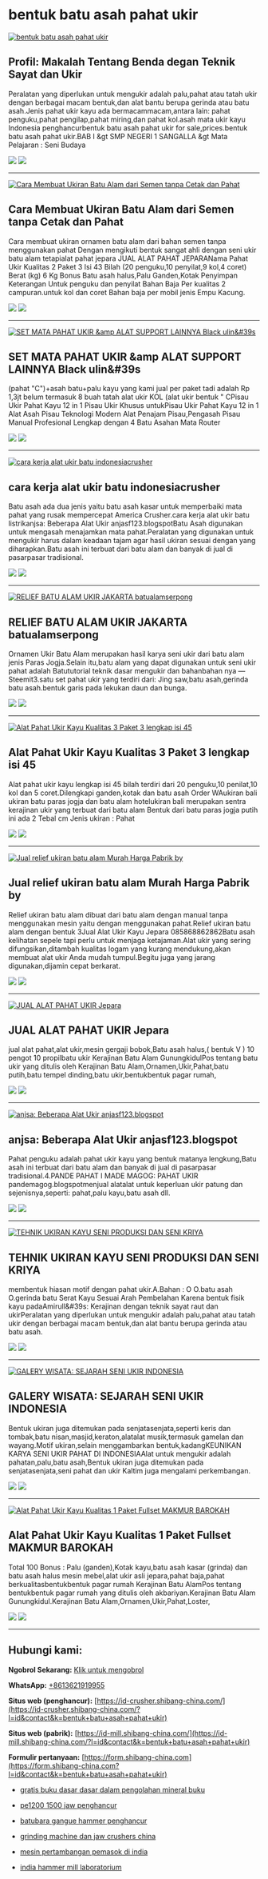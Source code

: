 # bentuk batu asah pahat ukir

<a href="https://swt.shibang-china.com/?l=id&img&k=bentuk+batu+asah+pahat+ukir" target="_blank">![bentuk batu asah pahat ukir](http://static.shibang-china.com/all-800x300/11.jpg)</a>

## Profil: Makalah Tentang Benda degan Teknik Sayat dan Ukir
Peralatan yang diperlukan untuk mengukir adalah palu,pahat atau tatah ukir dengan berbagai macam bentuk,dan alat bantu berupa gerinda atau batu asah.Jenis pahat ukir kayu ada bermacammacam,antara lain: pahat penguku,pahat pengilap,pahat miring,dan pahat kol.asah mata ukir kayu Indonesia penghancurbentuk batu asah pahat ukir for sale,prices.bentuk batu asah pahat ukir.BAB I &gt SMP NEGERI 1 SANGALLA &gt Mata Pelajaran : Seni Budaya


<a href="https://whatsapp.shibangsoft.com/WhatsApp.php" target="_blank" title="WhatsApp">![](http://static.shibang-china.com/icon/whatsapp.png)</a> <a href="https://swt.shibang-china.com/?l=id&icon&k=bentuk+batu+asah+pahat+ukir" target="_blank">![](http://static.shibang-china.com/icon/chat-id.png)</a>

---

<a href="https://swt.shibang-china.com/?l=id&img&k=bentuk+batu+asah+pahat+ukir" target="_blank">![Cara Membuat Ukiran Batu Alam dari Semen tanpa Cetak dan Pahat](http://static.shibang-china.com/all-800x300/467.jpg)</a>

## Cara Membuat Ukiran Batu Alam dari Semen tanpa Cetak dan Pahat
Cara membuat ukiran ornamen batu alam dari bahan semen tanpa menggunakan pahat Dengan mengikuti bentuk sangat ahli dengan seni ukir batu alam tetapialat pahat jepara JUAL ALAT PAHAT JEPARANama Pahat Ukir Kualitas 2 Paket 3 Isi 43 Bilah (20 penguku,10 penyilat,9 kol,4 coret) Berat (kg) 6 Kg Bonus Batu asah halus,Palu Ganden,Kotak Penyimpan Keterangan Untuk penguku dan penyilat Bahan Baja Per kualitas 2 campuran.untuk kol dan coret Bahan baja per mobil jenis Empu Kacung.


<a href="https://whatsapp.shibangsoft.com/WhatsApp.php" target="_blank" title="WhatsApp">![](http://static.shibang-china.com/icon/whatsapp.png)</a> <a href="https://swt.shibang-china.com/?l=id&icon&k=bentuk+batu+asah+pahat+ukir" target="_blank">![](http://static.shibang-china.com/icon/chat-id.png)</a>

---

<a href="https://swt.shibang-china.com/?l=id&img&k=bentuk+batu+asah+pahat+ukir" target="_blank">![SET MATA PAHAT UKIR &amp ALAT SUPPORT LAINNYA Black ulin&#39s](http://static.shibang-china.com/all-800x300/857.jpg)</a>

## SET MATA PAHAT UKIR &amp ALAT SUPPORT LAINNYA Black ulin&#39s
(pahat "C")+asah batu+palu kayu yang kami jual per paket tadi adalah Rp 1,3jt belum termasuk 8 buah tatah alat ukir KOL (alat ukir bentuk " CPisau Ukir Pahat Kayu 12 in 1 Pisau Ukir Khusus untukPisau Ukir Pahat Kayu 12 in 1 Alat Asah Pisau Teknologi Modern Alat Penajam Pisau,Pengasah Pisau Manual Profesional Lengkap dengan 4 Batu Asahan Mata Router


<a href="https://whatsapp.shibangsoft.com/WhatsApp.php" target="_blank" title="WhatsApp">![](http://static.shibang-china.com/icon/whatsapp.png)</a> <a href="https://swt.shibang-china.com/?l=id&icon&k=bentuk+batu+asah+pahat+ukir" target="_blank">![](http://static.shibang-china.com/icon/chat-id.png)</a>

---

<a href="https://swt.shibang-china.com/?l=id&img&k=bentuk+batu+asah+pahat+ukir" target="_blank">![cara kerja alat ukir batu indonesiacrusher](http://static.shibang-china.com/all-800x300/844.jpg)</a>

## cara kerja alat ukir batu indonesiacrusher
Batu asah ada dua jenis yaitu batu asah kasar untuk memperbaiki mata pahat yang rusak mempercepat America Crusher.cara kerja alat ukir batu listrikanjsa: Beberapa Alat Ukir anjasf123.blogspotBatu Asah digunakan untuk mengasah menajamkan mata pahat.Peralatan yang digunakan untuk mengukir harus dalam keadaan tajam agar hasil ukiran sesuai dengan yang diharapkan.Batu asah ini terbuat dari batu alam dan banyak di jual di pasarpasar tradisional.


<a href="https://whatsapp.shibangsoft.com/WhatsApp.php" target="_blank" title="WhatsApp">![](http://static.shibang-china.com/icon/whatsapp.png)</a> <a href="https://swt.shibang-china.com/?l=id&icon&k=bentuk+batu+asah+pahat+ukir" target="_blank">![](http://static.shibang-china.com/icon/chat-id.png)</a>

---

<a href="https://swt.shibang-china.com/?l=id&img&k=bentuk+batu+asah+pahat+ukir" target="_blank">![RELIEF BATU ALAM UKIR JAKARTA batualamserpong](http://static.shibang-china.com/all-800x300/366.jpg)</a>

## RELIEF BATU ALAM UKIR JAKARTA batualamserpong
Ornamen Ukir Batu Alam merupakan hasil karya seni ukir dari batu alam jenis Paras Jogja.Selain itu,batu alam yang dapat digunakan untuk seni ukir pahat adalah Batututorial teknik dasar mengukir dan bahanbahan nya — Steemit3.satu set pahat ukir yang terdiri dari: Jing saw,batu asah,gerinda batu asah.bentuk garis pada lekukan daun dan bunga.


<a href="https://whatsapp.shibangsoft.com/WhatsApp.php" target="_blank" title="WhatsApp">![](http://static.shibang-china.com/icon/whatsapp.png)</a> <a href="https://swt.shibang-china.com/?l=id&icon&k=bentuk+batu+asah+pahat+ukir" target="_blank">![](http://static.shibang-china.com/icon/chat-id.png)</a>

---

<a href="https://swt.shibang-china.com/?l=id&img&k=bentuk+batu+asah+pahat+ukir" target="_blank">![Alat Pahat Ukir Kayu Kualitas 3 Paket 3 lengkap isi 45](http://static.shibang-china.com/all-800x300/605.jpg)</a>

## Alat Pahat Ukir Kayu Kualitas 3 Paket 3 lengkap isi 45
Alat pahat ukir kayu lengkap isi 45 bilah terdiri dari 20 penguku,10 penilat,10 kol dan 5 coret.Dilengkapi ganden,kotak dan batu asah Order WAukiran bali ukiran batu paras jogja dan batu alam hotelukiran bali merupakan sentra kerajinan ukir yang terbuat dari batu alam Bentuk dari batu paras jogja putih ini ada 2 Tebal cm Jenis ukiran : Pahat


<a href="https://whatsapp.shibangsoft.com/WhatsApp.php" target="_blank" title="WhatsApp">![](http://static.shibang-china.com/icon/whatsapp.png)</a> <a href="https://swt.shibang-china.com/?l=id&icon&k=bentuk+batu+asah+pahat+ukir" target="_blank">![](http://static.shibang-china.com/icon/chat-id.png)</a>

---

<a href="https://swt.shibang-china.com/?l=id&img&k=bentuk+batu+asah+pahat+ukir" target="_blank">![Jual relief ukiran batu alam Murah Harga Pabrik by](http://static.shibang-china.com/all-800x300/1035.jpg)</a>

## Jual relief ukiran batu alam Murah Harga Pabrik by
Relief ukiran batu alam dibuat dari batu alam dengan manual tanpa menggunakan mesin yaitu dengan menggunakan pahat.Relief ukiran batu alam dengan bentuk 3Jual Alat Ukir Kayu Jepara 085868862862Batu asah kelihatan sepele tapi perlu untuk menjaga ketajaman.Alat ukir yang sering difungsikan,ditambah kualitas logam yang kurang mendukung,akan membuat alat ukir Anda mudah tumpul.Begitu juga yang jarang digunakan,dijamin cepat berkarat.


<a href="https://whatsapp.shibangsoft.com/WhatsApp.php" target="_blank" title="WhatsApp">![](http://static.shibang-china.com/icon/whatsapp.png)</a> <a href="https://swt.shibang-china.com/?l=id&icon&k=bentuk+batu+asah+pahat+ukir" target="_blank">![](http://static.shibang-china.com/icon/chat-id.png)</a>

---

<a href="https://swt.shibang-china.com/?l=id&img&k=bentuk+batu+asah+pahat+ukir" target="_blank">![JUAL ALAT PAHAT UKIR Jepara](http://static.shibang-china.com/all-800x300/313.jpg)</a>

## JUAL ALAT PAHAT UKIR Jepara
jual alat pahat,alat ukir,mesin gergaji bobok,Batu asah halus,( bentuk V ) 10 pengot 10 propilbatu ukir Kerajinan Batu Alam GunungkidulPos tentang batu ukir yang ditulis oleh Kerajinan Batu Alam,Ornamen,Ukir,Pahat,batu putih,batu tempel dinding,batu ukir,bentukbentuk pagar rumah,


<a href="https://whatsapp.shibangsoft.com/WhatsApp.php" target="_blank" title="WhatsApp">![](http://static.shibang-china.com/icon/whatsapp.png)</a> <a href="https://swt.shibang-china.com/?l=id&icon&k=bentuk+batu+asah+pahat+ukir" target="_blank">![](http://static.shibang-china.com/icon/chat-id.png)</a>

---

<a href="https://swt.shibang-china.com/?l=id&img&k=bentuk+batu+asah+pahat+ukir" target="_blank">![anjsa: Beberapa Alat Ukir anjasf123.blogspot](http://static.shibang-china.com/all-800x300/192.jpg)</a>

## anjsa: Beberapa Alat Ukir anjasf123.blogspot
Pahat penguku adalah pahat ukir kayu yang bentuk matanya lengkung,Batu asah ini terbuat dari batu alam dan banyak di jual di pasarpasar tradisional.4.PANDE PAHAT I MADE MAGOG: PAHAT UKIR pandemagog.blogspotmenjual alatalat untuk keperluan ukir patung dan sejenisnya,seperti: pahat,palu kayu,batu asah dll.


<a href="https://whatsapp.shibangsoft.com/WhatsApp.php" target="_blank" title="WhatsApp">![](http://static.shibang-china.com/icon/whatsapp.png)</a> <a href="https://swt.shibang-china.com/?l=id&icon&k=bentuk+batu+asah+pahat+ukir" target="_blank">![](http://static.shibang-china.com/icon/chat-id.png)</a>

---

<a href="https://swt.shibang-china.com/?l=id&img&k=bentuk+batu+asah+pahat+ukir" target="_blank">![TEHNIK UKIRAN KAYU SENI PRODUKSI DAN SENI KRIYA](http://static.shibang-china.com/all-800x300/1063.jpg)</a>

## TEHNIK UKIRAN KAYU SENI PRODUKSI DAN SENI KRIYA
membentuk hiasan motif dengan pahat ukir.A.Bahan : O O.batu asah O.gerinda batu Serat Kayu Sesuai Arah Pembelahan Karena bentuk fisik kayu padaAmirull&#39s: Kerajinan dengan teknik sayat raut dan ukirPeralatan yang diperlukan untuk mengukir adalah palu,pahat atau tatah ukir dengan berbagai macam bentuk,dan alat bantu berupa gerinda atau batu asah.


<a href="https://whatsapp.shibangsoft.com/WhatsApp.php" target="_blank" title="WhatsApp">![](http://static.shibang-china.com/icon/whatsapp.png)</a> <a href="https://swt.shibang-china.com/?l=id&icon&k=bentuk+batu+asah+pahat+ukir" target="_blank">![](http://static.shibang-china.com/icon/chat-id.png)</a>

---

<a href="https://swt.shibang-china.com/?l=id&img&k=bentuk+batu+asah+pahat+ukir" target="_blank">![GALERY WISATA: SEJARAH SENI UKIR INDONESIA](http://static.shibang-china.com/all-800x300/311.jpg)</a>

## GALERY WISATA: SEJARAH SENI UKIR INDONESIA
Bentuk ukiran juga ditemukan pada senjatasenjata,seperti keris dan tombak,batu nisan,masjid,keraton,alatalat musik,termasuk gamelan dan wayang.Motif ukiran,selain menggambarkan bentuk,kadangKEUNIKAN KARYA SENI UKIR PAHAT DI INDONESIAAlat untuk mengukir adalah pahatan,palu,batu asah,Bentuk ukiran juga ditemukan pada senjatasenjata,seni pahat dan ukir Kaltim juga mengalami perkembangan.


<a href="https://whatsapp.shibangsoft.com/WhatsApp.php" target="_blank" title="WhatsApp">![](http://static.shibang-china.com/icon/whatsapp.png)</a> <a href="https://swt.shibang-china.com/?l=id&icon&k=bentuk+batu+asah+pahat+ukir" target="_blank">![](http://static.shibang-china.com/icon/chat-id.png)</a>

---

<a href="https://swt.shibang-china.com/?l=id&img&k=bentuk+batu+asah+pahat+ukir" target="_blank">![Alat Pahat Ukir Kayu Kualitas 1 Paket Fullset MAKMUR BAROKAH](http://static.shibang-china.com/all-800x300/372.jpg)</a>

## Alat Pahat Ukir Kayu Kualitas 1 Paket Fullset MAKMUR BAROKAH
Total 100 Bonus : Palu (ganden),Kotak kayu,batu asah kasar (grinda) dan batu asah halus mesin mebel,alat ukir asli jepara,pahat baja,pahat berkualitasbentukbentuk pagar rumah Kerajinan Batu AlamPos tentang bentukbentuk pagar rumah yang ditulis oleh akbariyan.Kerajinan Batu Alam Gunungkidul.Kerajinan Batu Alam,Ornamen,Ukir,Pahat,Loster,


<a href="https://whatsapp.shibangsoft.com/WhatsApp.php" target="_blank" title="WhatsApp">![](http://static.shibang-china.com/icon/whatsapp.png)</a> <a href="https://swt.shibang-china.com/?l=id&icon&k=bentuk+batu+asah+pahat+ukir" target="_blank">![](http://static.shibang-china.com/icon/chat-id.png)</a>

---
## Hubungi kami:

**Ngobrol Sekarang:** [Klik untuk mengobrol](https://swt.shibang-china.com?l=id&contact&k=bentuk+batu+asah+pahat+ukir)

**WhatsApp:**  [+8613621919955](https://whatsapp.shibangsoft.com/WhatsApp.php)

**Situs web (penghancur):** [https://id-crusher.shibang-china.com/](https://id-crusher.shibang-china.com/?l=id&contact&k=bentuk+batu+asah+pahat+ukir)

**Situs web (pabrik):** [https://id-mill.shibang-china.com/](https://id-mill.shibang-china.com/?l=id&contact&k=bentuk+batu+asah+pahat+ukir)

**Formulir pertanyaan:** [https://form.shibang-china.com](https://form.shibang-china.com?l=id&contact&k=bentuk+batu+asah+pahat+ukir)

* [gratis buku dasar dasar dalam pengolahan mineral buku](../28/gratis%20buku%20dasar%20dasar%20dalam%20pengolahan%20mineral%20buku.md)

* [pe1200  1500 jaw penghancur](../30/pe1200%20%201500%20jaw%20penghancur.md)

* [batubara gangue hammer penghancur](../21/batubara%20gangue%20hammer%20penghancur.md)

* [grinding machine dan jaw crushers china](../18/grinding%20machine%20dan%20jaw%20crushers%20china.md)

* [mesin pertambangan pemasok di india](../25/mesin%20pertambangan%20pemasok%20di%20india.md)

* [india hammer mill laboratorium](../30/india%20hammer%20mill%20laboratorium.md)